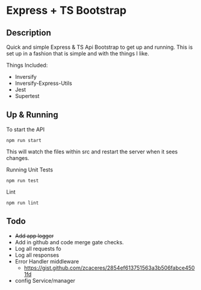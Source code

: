 # Express + TS Bootstrap

## Description
Quick and simple Express & TS Api Bootstrap to get up and running. This is set up in a fashion that is simple and with the things I like.

Things Included:
* Inversify
* Inversify-Express-Utils
* Jest
* Supertest


## Up & Running
To start the API
```
npm run start
```
This will watch the files within src and restart the server when it sees changes.

Running Unit Tests
```
npm run test
```

Lint
```
npm run lint
```

## Todo
* ~~Add app logger~~
* Add in github and code merge gate checks.
* Log all requests fo
* Log all responses
* Error Handler middleware
    * https://gist.github.com/zcaceres/2854ef613751563a3b506fabce4501fd
* config Service/manager
